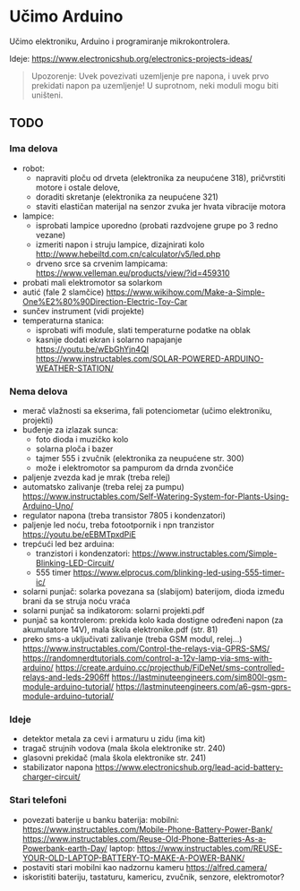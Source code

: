 # Učimo Arduino

Učimo elektroniku, Arduino i programiranje mikrokontrolera.

Ideje: https://www.electronicshub.org/electronics-projects-ideas/

> Upozorenje: Uvek povezivati uzemljenje pre napona, i uvek prvo prekidati napon pa uzemljenje! U suprotnom, neki moduli mogu biti uništeni.

## TODO

### Ima delova
- robot:
  - napraviti ploču od drveta (elektronika za neupućene 318), pričvrstiti motore i ostale delove, 
  - doraditi skretanje (elektronika za neupućene 321)
  - staviti elastičan materijal na senzor zvuka jer hvata vibracije motora
- lampice:
  - isprobati lampice uporedno (probati razdvojene grupe po 3 redno vezane)
  - izmeriti napon i struju lampice, dizajnirati kolo http://www.hebeiltd.com.cn/calculator/v5/led.php
  - drveno srce sa crvenim lampicama: https://www.velleman.eu/products/view/?id=459310
- probati mali elektromotor sa solarkom
- autić (fale 2 slamčice)
  https://www.wikihow.com/Make-a-Simple-One%E2%80%90Direction-Electric-Toy-Car
- sunčev instrument (vidi projekte)
- temperaturna stanica: 
  - isprobati wifi module, slati temperaturne podatke na oblak
  - kasnije dodati ekran i solarno napajanje
  https://youtu.be/wEbGhYjn4QI
  https://www.instructables.com/SOLAR-POWERED-ARDUINO-WEATHER-STATION/

### Nema delova
- merač vlažnosti sa ekserima, fali potenciometar (učimo elektroniku, projekti)
- buđenje za izlazak sunca:
  - foto dioda i muzičko kolo
  - solarna ploča i bazer
  - tajmer 555 i zvučnik (elektronika za neupućene str. 300)
  - može i elektromotor sa pampurom da drnda zvončiće
- paljenje zvezda kad je mrak (treba relej)
- automatsko zalivanje (treba relej za pumpu)
  https://www.instructables.com/Self-Watering-System-for-Plants-Using-Arduino-Uno/
- regulator napona (treba transistor 7805 i kondenzatori)
- paljenje led noću, treba fotootpornik i npn tranzistor https://youtu.be/eEBMTpxdPiE
- trepćući led bez arduina:
  - tranzistori i kondenzatori: https://www.instructables.com/Simple-Blinking-LED-Circuit/
  - 555 timer https://www.elprocus.com/blinking-led-using-555-timer-ic/
- solarni punjač: solarka povezana sa (slabijom) baterijom, dioda između brani da se struja noću vraća
- solarni punjač sa indikatorom: solarni projekti.pdf
- punjač sa kontrolerom: prekida kolo kada dostigne određeni napon (za akumulatore 14V), mala škola elektronike.pdf (str. 81)
- preko sms-a uključivati zalivanje (treba GSM modul, relej...)
  https://www.instructables.com/Control-the-relays-via-GPRS-SMS/
  https://randomnerdtutorials.com/control-a-12v-lamp-via-sms-with-arduino/
  https://create.arduino.cc/projecthub/FiDeNet/sms-controlled-relays-and-leds-2906ff
  https://lastminuteengineers.com/sim800l-gsm-module-arduino-tutorial/
  https://lastminuteengineers.com/a6-gsm-gprs-module-arduino-tutorial/

### Ideje
- detektor metala za cevi i armaturu u zidu (ima kit)
- tragač strujnih vodova (mala škola elektronike str. 240)
- glasovni prekidač (mala škola elektronike str. 241)
- stabilizator napona https://www.electronicshub.org/lead-acid-battery-charger-circuit/

### Stari telefoni

- povezati baterije u banku baterija: 
  mobilni: 
    https://www.instructables.com/Mobile-Phone-Battery-Power-Bank/
    https://www.instructables.com/Reuse-Old-Phone-Batteries-As-a-Powerbank-earth-Day/
  laptop:
    https://www.instructables.com/REUSE-YOUR-OLD-LAPTOP-BATTERY-TO-MAKE-A-POWER-BANK/
- postaviti stari mobilni kao nadzornu kameru https://alfred.camera/
- iskoristiti bateriju, tastaturu, kamericu, zvučnik, senzore, elektromotor?

